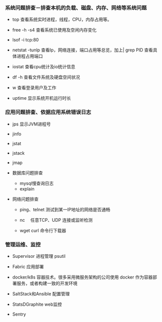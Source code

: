 


### 系统问题排查－排查本机的负载、磁盘、内存、网络等系统问题
- top
  查看系统实时进程，线程，CPU，内存占用等。

- free -h -s4
  查看系统已使用及空闲内存变化

- lsof -i tcp:80
- netstat -tunlp
  查看Ip，网络连接，端口占用等总览，加上| grep PID 查看具体进程占用端口

- iostat
  查看cpu统计及io统计信息

- df -h
  查看文件系统及硬盘空间状况

- w
  查看登录用户及工作

- uptime
  显示系统开机运行时长


### 应用问题排查、依据应用系统错误日志
- jps 
  显示JVM进程号

- jinfo

- jstat

- jstack

- jmap

- 数据库问题排查  
  - mysql慢查询日志
  - explain

- 网络问题排查  
  - ping、telnet
    测试到某一IP地址的网络是否通畅
    
  - nc　
    任意TCP、UDP 连接或监听检测

  - wget curl
    命令行下载器


### 管理运维、监控
- Supervisor 进程管理
  psutil

- Fabric
  应用部署

- docker/k8s 
  容器技术。很多采用微服务架构的公司使用 docker 作为容器部署服务，或者构建一致的开发环境

- SaltStack和Ansible
  配置管理

- StatsDGraphite
  web监控

- Sentry
